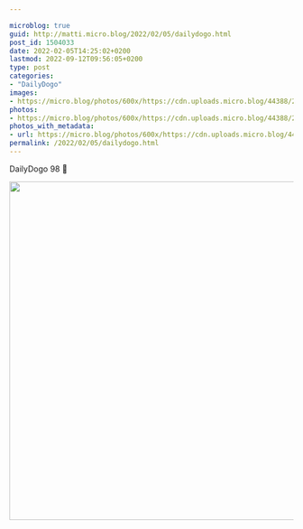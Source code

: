 ```yaml
---

microblog: true
guid: http://matti.micro.blog/2022/02/05/dailydogo.html
post_id: 1504033
date: 2022-02-05T14:25:02+0200
lastmod: 2022-09-12T09:56:05+0200
type: post
categories:
- "DailyDogo"
images:
- https://micro.blog/photos/600x/https://cdn.uploads.micro.blog/44388/2022/53b408e620.jpg
photos:
- https://micro.blog/photos/600x/https://cdn.uploads.micro.blog/44388/2022/53b408e620.jpg
photos_with_metadata:
- url: https://micro.blog/photos/600x/https://cdn.uploads.micro.blog/44388/2022/53b408e620.jpg
permalink: /2022/02/05/dailydogo.html
---
```

DailyDogo 98 🐶

<img src="https://micro.blog/photos/600x/https://blog.martin-haehnel.de/uploads/2022/53b408e620.jpg" width="599" height="600" alt="" />

